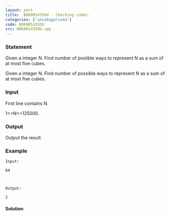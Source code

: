 ```yaml
---
layout: post
title:  BOKAM143SOU - Checking cubes.
categories: ['uncategorized']
code: BOKAM143SOU
src: BOKAM143SOU.cpp
---
```


### **Statement**

Given a integer N. Find number of posiible ways to represent N as a
sum of at most five cubes.

Given a integer N. Find number of possible ways to represent N as a sum of at
most five cubes.

### Input

First line contains N.

1<=N<=125000.

### Output

Output the result

### Example

    
    
    Input:
    64
    
    Output:
    2



#### **Solution**



